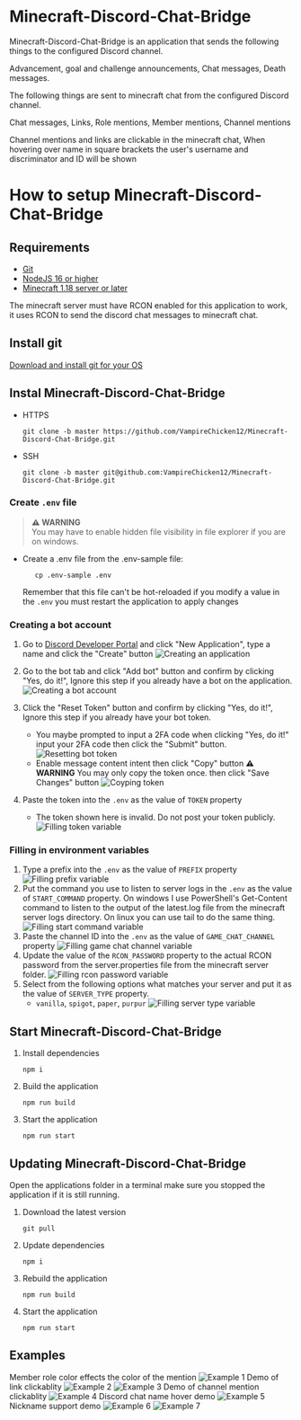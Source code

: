 # Minecraft-Discord-Chat-Bridge

Minecraft-Discord-Chat-Bridge is an application that sends the following things to the configured Discord channel.

Advancement, goal and challenge announcements, Chat messages, Death messages.

The following things are sent to minecraft chat from the configured Discord channel.

Chat messages, Links, Role mentions, Member mentions, Channel mentions

Channel mentions and links are clickable in the minecraft chat, When hovering over name in square brackets the user's username and discriminator and ID will be shown

# How to setup Minecraft-Discord-Chat-Bridge

## Requirements

- [Git](https://git-scm.com/downloads)
- [NodeJS 16 or higher](https://nodejs.org/en/download/)
- [Minecraft 1.18 server or later](https://www.minecraft.net/en-us/download/server)

The minecraft server must have RCON enabled for this application to work, it uses RCON to send the discord chat messages to minecraft chat.

## Install git

[Download and install git for your OS](https://git-scm.com/download)

## Instal Minecraft-Discord-Chat-Bridge

- HTTPS

  ```
  git clone -b master https://github.com/VampireChicken12/Minecraft-Discord-Chat-Bridge.git
  ```

- SSH
  ```
  git clone -b master git@github.com:VampireChicken12/Minecraft-Discord-Chat-Bridge.git
  ```

### Create `.env` file

> **⚠ WARNING**  
> You may have to enable hidden file visibility in file explorer if you are on windows.

- Create a .env file from the .env-sample file:

  ```
     cp .env-sample .env
  ```

  Remember that this file can't be hot-reloaded if you modify a value in the `.env` you must restart the application to apply changes

### Creating a bot account

1. Go to [Discord Developer Portal](https://discord.com/developers/applications/) and click "New Application", type a name and click the "Create" button
   ![Creating an application](https://img.hikari-bot.com/3VyEBBGaA.png)
2. Go to the bot tab and click "Add bot" button and confirm by clicking "Yes, do it!", Ignore this step if you already have a bot on the application.
   ![Creating a bot account](https://img.hikari-bot.com/yhgkcwIZW.png)
3. Click the "Reset Token" button and confirm by clicking "Yes, do it!", Ignore this step if you already have your bot token.

   - You maybe prompted to input a 2FA code when clicking "Yes, do it!" input your 2FA code then click the "Submit" button.
     ![Resetting bot token](https://img.hikari-bot.com/FEhtMyysc.png)
   - Enable message content intent then click "Copy" button **⚠ WARNING** You may only copy the token once. then click "Save Changes" button ![Coyping token](https://img.hikari-bot.com/sPYLfYEbD.png)

4. Paste the token into the `.env` as the value of `TOKEN` property
   - The token shown here is invalid. Do not post your token publicly.
     ![Filling token variable](https://img.hikari-bot.com/y0OVSPrKg.png)

### Filling in environment variables

1. Type a prefix into the `.env` as the value of `PREFIX` property
   ![Filling prefix variable](https://img.hikari-bot.com/4PwHtQvhm.png)
2. Put the command you use to listen to server logs in the `.env` as the value of `START_COMMAND` property. On windows I use PowerShell's Get-Content command to listen to the output of the latest.log file from the minecraft server logs directory. On linux you can use tail to do the same thing.
   ![Filling start command variable](https://img.hikari-bot.com/Jr5bkueM3.png)
3. Paste the channel ID into the `.env` as the value of `GAME_CHAT_CHANNEL` property
   ![Filling game chat channel variable](https://img.hikari-bot.com/zadle6LrU.png)
4. Update the value of the `RCON_PASSWORD` property to the actual RCON password from the server.properties file from the minecraft server folder.
   ![Filling rcon password variable](https://img.hikari-bot.com/HLMXU1t9C.png)
5. Select from the following options what matches your server and put it as the value of `SERVER_TYPE` property.
   - `vanilla`, `spigot`, `paper`, `purpur`
     ![Filling server type variable](https://img.hikari-bot.com/EjsNaCyoH.png)

## Start Minecraft-Discord-Chat-Bridge

1. Install dependencies

   ```
   npm i
   ```

2. Build the application

   ```
   npm run build
   ```

3. Start the application
   ```
   npm run start
   ```

## Updating Minecraft-Discord-Chat-Bridge

Open the applications folder in a terminal make sure you stopped the application if it is still running.

1. Download the latest version
   ```
   git pull
   ```
2. Update dependencies

   ```
   npm i
   ```

3. Rebuild the application

   ```
   npm run build
   ```

4. Start the application
   ```
   npm run start
   ```

## Examples

Member role color effects the color of the mention
![Example 1](https://user-images.githubusercontent.com/45531575/180667735-379c6efb-7de6-4858-bb9a-c426ada54570.png)
Demo of link clickablity
![Example 2](https://user-images.githubusercontent.com/45531575/180667874-336da769-de6f-4f63-a455-12cb3da1ca3e.png)
![Example 3](https://user-images.githubusercontent.com/45531575/180667878-aeed6f4c-5ed7-4abf-a3c8-b8c76a4987f8.png)
Demo of channel mention clickablity
![Example 4](https://user-images.githubusercontent.com/45531575/180667715-472d91e0-d9d5-4b03-9b5d-9ce802408580.png)
Discord chat name hover demo
![Example 5](https://user-images.githubusercontent.com/45531575/180667890-daa4c061-efd9-4512-ba43-2897563515d1.png)
Nickname support demo
![Example 6](https://user-images.githubusercontent.com/45531575/180667902-58eedf42-47ac-4995-afaa-96fefd65f274.png)
![Example 7](https://user-images.githubusercontent.com/45531575/180667905-a188ec8e-97d3-4c8c-8f8e-f4c45abef021.png)
